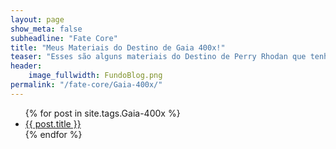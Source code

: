 ```yaml
---
layout: page
show_meta: false
subheadline: "Fate Core"
title: "Meus Materiais do Destino de Gaia 400x!"
teaser: "Esses são alguns materiais do Destino de Perry Rhodan que tenho aqui nos meus cacarecos. Fique a vontade para se Servir"
header:
    image_fullwidth: FundoBlog.png
permalink: "/fate-core/Gaia-400x/"
---
```

<ul>
    {% for post in site.tags.Gaia-400x %}
    <li><a href="{{ site.url }}{{ post.url }}">{{ post.title }}</a></li>
    {% endfor %}
</ul>

<ul>
